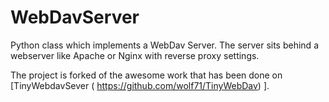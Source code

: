 WebDavServer
==========
Python class which implements a WebDav Server. The server sits behind a webserver like Apache or Nginx with reverse proxy settings. 


The project is forked of the awesome work that has been done on [TinyWebdavSever ( https://github.com/wolf71/TinyWebDav) ]. 




